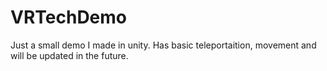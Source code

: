 # VRTechDemo
Just a small demo I made in unity.
Has basic teleportaition, movement and will be updated in the future.
